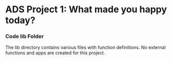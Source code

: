 # ADS Project 1: What made you happy today?
### Code lib Folder

The lib directory contains various files with function definitions. No external functions and apps are created for this project.
